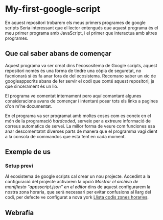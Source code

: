 # My-first-google-script
En aquest repositori trobarem els meus primers programes de google scripts
Seria interessant que el lector entengués que aquest programa és el meu primer programa amb JavaScript, i el primer que interactua amb altres programes. 
## Que cal saber abans de començar
Aquest programa va ser creat dins l'ecosositema de Google scripts, aquest repositori només és una forma de tindre una còpia de seguretat, no fucnionarà si és fa anar fora de del ecosistema. Recomano saber un xic de googleappscrits abans de fer servir el codi que conté aquest repositori, ja que sincerament és un lio.

El programa ve comentat internament pero aquí comantaré algunes consideracions avans de començar i intentaré posar tots els links a pagines d'on m'he documentat.

En el programa  va ser programat amb moltes coses com es coneix en el món de la programació *hardcoded*, serveix per a extreure informació de correus automatics de servei. La millor forma de veure com funciones esa anar descomentatnt diverses parts de manera que el programma vagi dient a la consola de commandos que està fent en cada moment.

## Exemple de us
### Setup previ
Al ecosistema de google scripts cal crear un nou projecte. Accedint a la configuració del projecte activarem la opció *Mostrar el archivo de manifiesto "appsscript.json" en el editor*  dins de aquest configurarem la nostra zona horaria, que serà necessari per evitar confusions al llarg del codi, per defecte ve configurat a nova york [Llista codis zones horaries](https://gist.github.com/mhawksey/8673e904a03a91750c26c2754fe0977a).

## Webrafia
